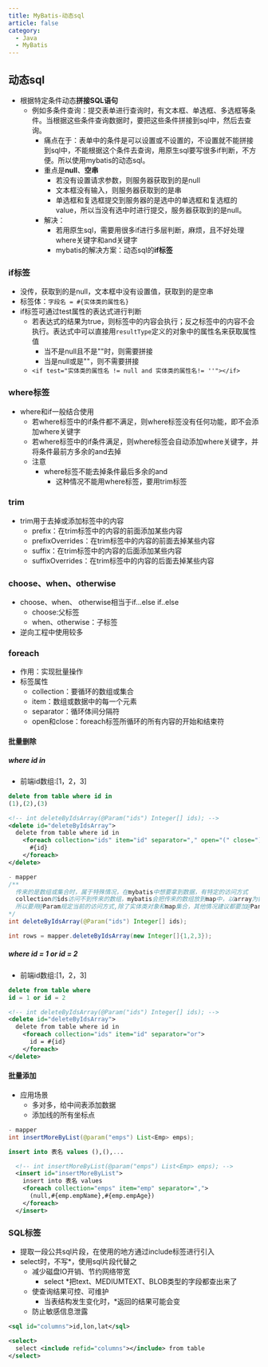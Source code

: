 ```yaml
---
title: MyBatis-动态sql
article: false
category:
  - Java
  - MyBatis
---
```

## 动态sql
- 根据特定条件动态**拼接SQL语句**
  - 例如多条件查询：提交表单进行查询时，有文本框、单选框、多选框等条件。当根据这些条件查询数据时，要把这些条件拼接到sql中，然后去查询。
    - 痛点在于：表单中的条件是可以设置或不设置的，不设置就不能拼接到sql中，不能根据这个条件去查询，用原生sql要写很多if判断，不方便。所以使用mybatis的动态sql。
    - 重点是**null**、**空串**
      - 若没有设置请求参数，则服务器获取到的是null
      - 文本框没有输入，则服务器获取到的是串
      - 单选框和复选框提交到服务器的是选中的单选框和复选框的value，所以当没有选中时进行提交，服务器获取到的是null。
    - 解决：
      - 若用原生sql，需要用很多if进行多层判断，麻烦，且不好处理where关键字和and关键字
      - mybatis的解决方案：动态sql的**if标签**
### if标签
- 没传，获取到的是null，文本框中没有设置值，获取到的是空串
- 标签体：`字段名 = #{实体类的属性名}`
- if标签可通过test属性的表达式进行判断
  - 若表达式的结果为true，则标签中的内容会执行；反之标签中的内容不会执行。表达式中可以直接用`resultType`定义的对象中的属性名来获取属性值
    - 当不是null且不是""时，则需要拼接
    - 当是null或是""，则不需要拼接
  - `<if test="实体类的属性名 != null and 实体类的属性名!= ''"></if>`
### where标签
- where和if一般结合使用
  - 若where标签中的if条件都不满足，则where标签没有任何功能，即不会添加where关键字
  - 若where标签中的if条件满足，则where标签会自动添加where关键字，并将条件最前方多余的and去掉
  - 注意
    - where标签不能去掉条件最后多余的and
      - 这种情况不能用where标签，要用trim标签
### trim
- trim用于去掉或添加标签中的内容
  - prefix：在trim标签中的内容的前面添加某些内容
  - prefixOverrides：在trim标签中的内容的前面去掉某些内容
  - suffix：在trim标签中的内容的后面添加某些内容
  - suffixOverrides：在trim标签中的内容的后面去掉某些内容
### choose、when、otherwise
- choose、when、 otherwise相当于if...else if..else
  - choose:父标签
  - when、otherwise：子标签
- 逆向工程中使用较多
### foreach
- 作用：实现批量操作
- 标签属性
  - collection：要循环的数组或集合
  - item：数组或数据中的每一个元素
  - separator：循环体间分隔符
  - open和close：foreach标签所循环的所有内容的开始和结束符
#### 批量删除
##### where id in 
- 前端id数组:[1，2，3]
```sql
delete from table where id in 
(1),(2),(3)
```
```xml
<!-- int deleteByIdsArray(@Param("ids") Integer[] ids); -->
<delete id="deleteByIdsArray">
  delete from table where id in 
    <foreach collection="ids" item="id" separator="," open="(" close=")">
      #{id}
    </foreach>
</delete>
```
```java
- mapper
/**
  传来的是数组或集合时，属于特殊情况，在mybatis中想要拿到数据，有特定的访问方式
  collection的ids访问不到传来的数组，mybatis会把传来的数组放到map中，以array为键，以数组为值
  所以要用@Param规定当前的访问方式,除了实体类对象和map集合，其他情况建议都要加@Param，一定能访问到
*/
int deleteByIdsArray(@Param("ids") Integer[] ids);
```
```java
int rows = mapper.deleteByIdsArray(new Integer[]{1,2,3});
```
##### where id = 1 or id = 2
- 前端id数组:[1，2，3]
```sql
delete from table where 
id = 1 or id = 2
```
```xml
<!-- int deleteByIdsArray(@Param("ids") Integer[] ids); -->
<delete id="deleteByIdsArray">
  delete from table where id in 
    <foreach collection="ids" item="id" separator="or">
      id = #{id}
    </foreach>
</delete>
```
#### 批量添加
- 应用场景
  - 多对多，给中间表添加数据
  - 添加线的所有坐标点

```java
- mapper
int insertMoreByList(@param("emps") List<Emp> emps);
```
```sql
insert into 表名 values (),(),...
```
```xml
  <!-- int insertMoreByList(@param("emps") List<Emp> emps); -->
  <insert id="insertMoreByList">
    insert into 表名 values 
    <foreach collection="emps" item="emp" separator=",">
      (null,#{emp.empName},#{emp.empAge})
    </foreach>
  </insert>
```
### SQL标签
- 提取一段公共sql片段，在使用的地方通过include标签进行引入
- select时，不写*，使用sql片段代替之
  - 减少磁盘IO开销、节约网络带宽
    - select *把text、MEDIUMTEXT、BLOB类型的字段都查出来了
  - 使查询结果可控、可维护
    - 当表结构发生变化时，*返回的结果可能会变
  - 防止敏感信息泄露
```xml
<sql id="columns">id,lon,lat</sql>

<select>
  select <include refid="columns"></include> from table
</select>
```

